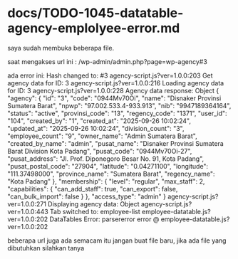 # docs/TODO-1045-datatable-agency-emplolyee-error.md

saya sudah membuka beberapa file.

saat mengakses url ini :
/wp-admin/admin.php?page=wp-agency#3

ada error ini:
Hash changed to: #3
agency-script.js?ver=1.0.0:203 Get agency data for ID: 3
agency-script.js?ver=1.0.0:216 Loading agency data for ID: 3
agency-script.js?ver=1.0.0:228 Agency data response: Object
{
    "agency": {
        "id": "3",
        "code": "0944Mv70Oi",
        "name": "Disnaker Provinsi Sumatera Barat",
        "npwp": "97.002.533.4-933.913",
        "nib": "9947189364164",
        "status": "active",
        "provinsi_code": "13",
        "regency_code": "1371",
        "user_id": "104",
        "created_by": "1",
        "created_at": "2025-09-26 10:02:24",
        "updated_at": "2025-09-26 10:02:24",
        "division_count": "3",
        "employee_count": "9",
        "owner_name": "Admin Sumatera Barat",
        "created_by_name": "admin",
        "pusat_name": "Disnaker Provinsi Sumatera Barat Division Kota Padang",
        "pusat_code": "0944Mv70Oi-27",
        "pusat_address": "Jl. Prof. Diponegoro Besar No. 91, Kota Padang",
        "pusat_postal_code": "27904",
        "latitude": "0.04271100",
        "longitude": "111.37498000",
        "province_name": "Sumatera Barat",
        "regency_name": "Kota Padang"
    },
    "membership": {
        "level": "regular",
        "max_staff": 2,
        "capabilities": {
            "can_add_staff": true,
            "can_export": false,
            "can_bulk_import": false
        }
    },
    "access_type": "admin"
}
agency-script.js?ver=1.0.0:271 Displaying agency data: Object
agency-script.js?ver=1.0.0:443 Tab switched to: employee-list
employee-datatable.js?ver=1.0.0:202 DataTables Error: parsererror
error @ employee-datatable.js?ver=1.0.0:202


beberapa url juga ada semacam itu
jangan buat file baru, jika ada file yang dibutuhkan silahkan tanya 

